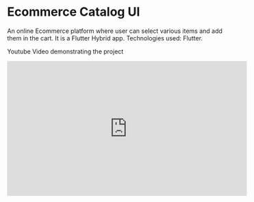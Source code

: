 # Ecommerce Catalog UI

An online Ecommerce platform where user can select various items and add them in the cart.
It is a Flutter Hybrid app. 
Technologies used: Flutter.

Youtube Video demonstrating the project
<p align = "center"><iframe width="560" height="315" src="https://www.youtube.com/embed/QBNVSmVDyZI" title="YouTube video player" frameborder="0" allow="accelerometer; autoplay; clipboard-write; encrypted-media; gyroscope; picture-in-picture" allowfullscreen></iframe>
</p>
